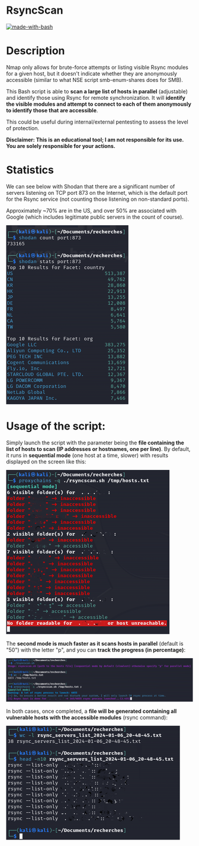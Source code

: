 # RsyncScan
[![made-with-bash](https://img.shields.io/badge/Made%20with-Bash-1f425f.svg)](https://www.gnu.org/software/bash/)
# Description
Nmap only allows for brute-force attempts or listing visible Rsync modules for a given host, but it doesn't indicate whether they are anonymously accessible (similar to what NSE script smb-enum-shares does for SMB).

This Bash script is able to **scan a large list of hosts in parallel** (adjustable) and identify those using Rsync for remote synchronization. It will **identify the visible modules and attempt to connect to each of them anonymously to identify those that are accessible**.

This could be useful during internal/external pentesting to assess the level of protection.

**Disclaimer: This is an educational tool; I am not responsible for its use. You are solely responsible for your actions.**

# Statistics
We can see below with Shodan that there are a significant number of servers listening on TCP port 873 on the Internet, which is the default port for the Rsync service (not counting those listening on non-standard ports).

Approximately ~70% are in the US, and over 50% are associated with Google (which includes legitimate public servers in the count of course).

![Example Menu](screenshots/rsync-shodan-stats.png)

# Usage of the script:

Simply launch the script with the parameter being the **file containing the list of hosts to scan (IP addresses or hostnames, one per line)**.
By default, it runs in **sequential mode** (one host at a time, slower) with results displayed on the screen like this:

![Example Menu](screenshots/rsyncscan-sequential-mode.png)

The **second mode is much faster as it scans hosts in parallel** (default is "50") with the letter "p", and you can **track the progress (in percentage)**:

![Example Menu](screenshots/rsyncscan-parallel-mode.png)

In both cases, once completed, a **file will be generated containing all vulnerable hosts with the accessible modules** (rsync command):

![Example Menu](screenshots/rsyncscan-results.png)

